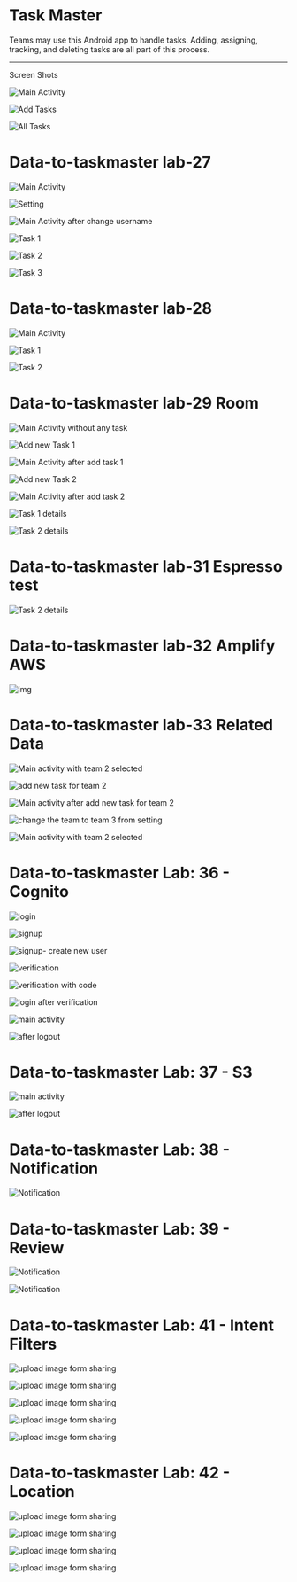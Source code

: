 # Task Master

Teams may use this Android app to handle tasks. Adding, assigning, tracking, and deleting tasks are all part of this process.


***

Screen Shots

![Main Activity](screenshots/myTasks.jpg)

![Add Tasks](screenshots/addTask.jpg)

![All Tasks](screenshots/allTasks.jpg)


# Data-to-taskmaster lab-27

![Main Activity](screenshots/lab-02/myTasks.jpg)

![Setting](screenshots/lab-02/setting.jpg)

![Main Activity after change username](screenshots/lab-02/myTaskAfterChangeUserName.jpg)

![Task 1](screenshots/lab-02/task1.jpg)

![Task 2](screenshots/lab-02/task2.jpg)

![Task 3](screenshots/lab-02/task3.jpg)

# Data-to-taskmaster lab-28

![Main Activity](screenshots/lab-03/HomePage.jpg)

![Task 1](screenshots/lab-03/task1.jpg)

![Task 2](screenshots/lab-03/task2.jpg)

# Data-to-taskmaster lab-29 Room

![Main Activity without any task](screenshots/lab-04/main_activity_without_any_task.jpg)

![Add new Task 1](screenshots/lab-04/add_new_task_1.jpg)

![Main Activity after add task 1](screenshots/lab-04/main_activity_after_add_task_1.jpg)

![Add new Task 2](screenshots/lab-04/add_new_task_2.jpg)

![Main Activity after add task 2](screenshots/lab-04/main_activity_after_add_task_2.jpg)

![Task 1 details](screenshots/lab-04/task_1_details.jpg)

![Task 2 details](screenshots/lab-04/task_2_details.jpg)

# Data-to-taskmaster lab-31 Espresso test

![Task 2 details](screenshots/Tests/tests.png)

# Data-to-taskmaster lab-32 Amplify AWS
 

![img](./Screenshot217.png)

# Data-to-taskmaster lab-33  Related Data

![Main activity with team 2 selected](screenshots/lab-33/team2selected.png)

![add new task for team 2 ](screenshots/lab-33/addNewTaskForTeam2.png)

![Main activity after add new task for team 2](screenshots/lab-33/afterAddNewTaskForTeam2.png)

![change the team to team 3 from setting](screenshots/lab-33/changeToTeam3.png)

![Main activity with team 2 selected](screenshots/lab-33/team3selected.png)


# Data-to-taskmaster Lab: 36 - Cognito

![login](screenshots/lab-36/login.png)

![signup](screenshots/lab-36/signup.png)

![signup- create new user](screenshots/lab-36/signup_newUser.png)

![verification](screenshots/lab-36/verification.png)

![verification with code](screenshots/lab-36/verification_code.png)

![login after verification](screenshots/lab-36/loginWithUser.png)

![main activity](screenshots/lab-36/mainActivity_with_username_logout.png)

![after logout ](screenshots/lab-36/login.png)

# Data-to-taskmaster Lab: 37 - S3

![main activity](screenshots/lab-37/Screenshot(227).png)

![after logout ](screenshots/lab-37/Screenshot(228).png)

# Data-to-taskmaster Lab: 38 - Notification

![Notification](screenshots/lab-38/Screenshot(231).png)


# Data-to-taskmaster Lab: 39 - Review

![Notification](screenshots/lab-39/Screenshot(232).png)

![Notification](screenshots/lab-39/Screenshot(233).png)

# Data-to-taskmaster Lab: 41 - Intent Filters

![upload image form sharing](screenshots/lab-41/Screenshot(234).png)

![upload image form sharing](screenshots/lab-41/Screenshot(236).png)

![upload image form sharing](screenshots/lab-41/Screenshot(238).png)

![upload image form sharing](screenshots/lab-41/Screenshot(239).png)

![upload image form sharing](screenshots/lab-41/Screenshot(240).png)

# Data-to-taskmaster Lab: 42 - Location

![upload image form sharing](screenshots/lab-42/Screenshot(241).png)

![upload image form sharing](screenshots/lab-42/Screenshot(242).png)

![upload image form sharing](screenshots/lab-42/Screenshot(243).png)

![upload image form sharing](screenshots/lab-42/Screenshot(244).png)
